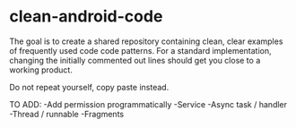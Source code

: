 # clean-android-code

The goal is to create a shared repository containing clean, clear examples of frequently used code code patterns.  For a standard implementation, changing the initially commented out lines should get you close to a working product.

Do not repeat yourself, copy paste instead.


TO ADD:
-Add permission programmatically
-Service
-Async task / handler
-Thread / runnable
-Fragments


